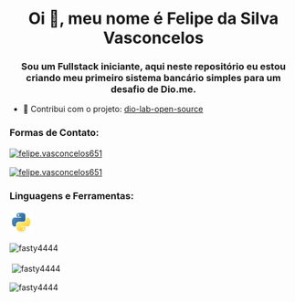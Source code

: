 <h1 align="center">Oi 👋, meu nome é Felipe da Silva Vasconcelos</h1>
<h3 align="center">Sou um Fullstack iniciante, aqui neste repositório eu estou criando meu primeiro sistema bancário simples para um desafio de Dio.me.</h3>

- 🤝 Contribui com o projeto: [dio-lab-open-source](https://github.com/Fasty4444/dio-lab-open-source)



<h3 align="left">Formas de Contato:</h3>
<p align="left">
<a href="https://instagram.com/felipe.vasconcelos651" target="blank"><img align="center" src="https://raw.githubusercontent.com/rahuldkjain/github-profile-readme-generator/master/src/images/icons/Social/instagram.svg" alt="felipe.vasconcelos651" height="30" width="40" /></a>
</p>


<a href="https://github.com/Fasty4444" target="blank"><img align="center" src="https://img.shields.io/badge/GitHub-100000?style=for-the-badge&logo=github&logoColor=white" alt="felipe.vasconcelos651" height="30" width="" /></a>
</p>





<h3 align="left">Linguagens e Ferramentas:</h3>
<p align="left"> <a href="https://www.python.org" target="_blank" rel="noreferrer"> <img src="https://raw.githubusercontent.com/devicons/devicon/master/icons/python/python-original.svg" alt="python" width="40" height="40"/> </a> </p>




<p><img align="left" src="https://github-readme-stats.vercel.app/api/top-langs?username=fasty4444&show_icons=true&locale=en&layout=compact" alt="fasty4444" /></p>

ㅤㅤ
ㅤ

<p>&nbsp;<img align="center" src="https://github-readme-stats.vercel.app/api?username=fasty4444&show_icons=true&locale=en" alt="fasty4444" /></p>


<p><img align="center" src="https://github-readme-streak-stats.herokuapp.com/?user=fasty4444&" alt="fasty4444" /></p>


